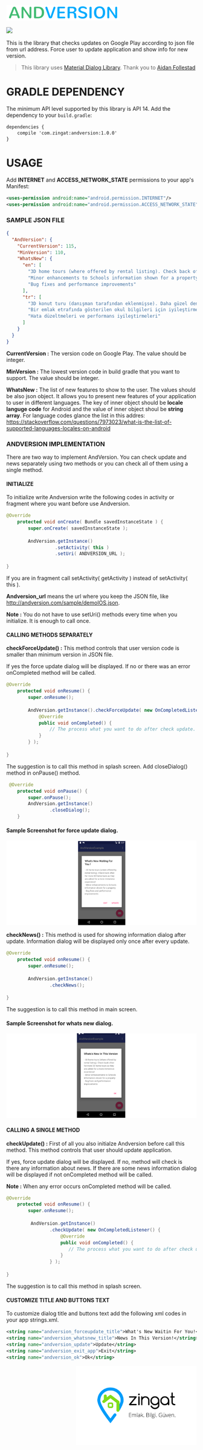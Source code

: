 ![Logo](https://raw.githubusercontent.com/zingat/andversion/dev/art/andversionLogo.png)


<p align="start">
  <a target="_blank" href="https://android-arsenal.com/api?level=8"><img src="https://img.shields.io/badge/API-14%2B-orange.svg"></a>

</p>
This is the library that checks updates on Google Play according to json file from url address.
Force user to update application and show info for new version.

> This library uses [Material Dialog Library](https://github.com/afollestad/material-dialogs).
Thank you to [Aidan Follestad](https://github.com/afollestad)

# GRADLE DEPENDENCY
The minimum API level supported by this library is API 14.
Add the dependency to your `build.gradle`:

```Gradle
dependencies {
    compile 'com.zingat:andversion:1.0.0'
}
```

# USAGE
Add **INTERNET** and **ACCESS_NETWORK_STATE** permissions to your app's Manifest:
```xml
<uses-permission android:name="android.permission.INTERNET"/>
<uses-permission android:name="android.permission.ACCESS_NETWORK_STATE"/>
```

### SAMPLE JSON FILE
```json
{
  "AndVersion": {
    "CurrentVersion": 115,
    "MinVersion": 110,
    "WhatsNew": {
      "en": [
        "3D home tours (where offered by rental listing). Check back often for more 3D home tours as they are added for a more immersive experience!",
        "Minor enhancements to Schools information shown for a property",
        "Bug fixes and performance improvements"
      ],
      "tr": [
        "3D konut turu (danışman tarafından eklenmişse). Daha güzel deneyimleri için 3D ev turları için sık sık uygulamamızı kullanabilirsiniz.",
        "Bir emlak etrafında gösterilen okul bilgileri için iyileştirmeler",
        "Hata düzeltmeleri ve performans iyileştirmeleri"
      ]
    }
  }
}

```
**CurrentVersion :** The version code on Google Play. The value should be integer.

**MinVersion :** The lowest version code in build gradle that you want to support. The value should be integer.

**WhatsNew :** The list of new features to show to the user. The values should be also json object. It allows you to present new features of your application to user in different languages.
The key of inner object should be **locale languge code** for Android and the value of inner object shoul be **string array**. For language codes glance the list in this addres:
https://stackoverflow.com/questions/7973023/what-is-the-list-of-supported-languages-locales-on-android

### ANDVERSION IMPLEMENTATION

There are two way to implement AndVersion. You can check update and news separately using two methods or you can check all of them using a single method.

#### INITIALIZE

To initialize write Andversion write the following codes in activity or fragment where you want before use Andversion.
```java
@Override
    protected void onCreate( Bundle savedInstanceState ) {
        super.onCreate( savedInstanceState );

        AndVersion.getInstance()
                  .setActivity( this )
                  .setUri( ANDVERSION_URL );

}
```
If you are in fragment call setActivity( getActivity ) instead of setActivity( this ).

**Andversion_url** means the url where you keep the JSON file, like http://andversion.com/sample/demoIOS.json.

**Note :** You do not have to use setUri() methods every time when you initialize. It is enough to call once.

#### CALLING METHODS SEPARATELY

**checkForceUpdate() :** This method controls that user version code is smaller than minimum version in JSON file.

If yes the force update dialog will be displayed. If no or there was an error onCompleted method will be called.

```java
@Override
    protected void onResume() {
        super.onResume();

        AndVersion.getInstance().checkForceUpdate( new OnCompletedListener() {
            @Override
            public void onCompleted() {
                // The process what you want to do after check update.
            }
        } );

}
```
The suggestion is to call this method in splash screen.
Add closeDialog() method in onPause() method.

```java
 @Override
    protected void onPause() {
        super.onPause();
        AndVersion.getInstance()
                .closeDialog();
    }
```
#### Sample Screenshot for force update dialog.
![Screenshots](https://raw.githubusercontent.com/zingat/andversion/dev/art/forceUpdateShowcase.png)

**checkNews() :** This method is used for showing information dialog after update. Information dialog will be displayed only once after every update.


```java
@Override
    protected void onResume() {
        super.onResume();

        AndVersion.getInstance()
                .checkNews();

}
```
The suggestion is to call this method in main screen.

#### Sample Screenshot for whats new dialog.
![Screenshots](https://raw.githubusercontent.com/zingat/andversion/dev/art/whatsNewShowcase.png)

#### CALLING A SINGLE METHOD

**checkUpdate() :** First of all you also initialze Andversion before call this method. 
This method controls that user should update application. 

If yes, force update dialog will be displayed. If no, method will check is there any information about news. 
If there are some news information dialog will be displayed if not onCompleted method will be called.

**Note :** When any error occurs onCompleted method will be called. 

```java
@Override
    protected void onResume() {
        super.onResume();
        
         AndVersion.getInstance()
                .checkUpdate( new OnCompletedListener() {
                    @Override
                    public void onCompleted() {
                       // The process what you want to do after check update.
                    }
                } );

}
```
The suggestion is to call this method in splash screen. 

#### CUSTOMIZE TITLE AND BUTTONS TEXT

To customize dialog title and buttons text add the following xml codes in your app strings.xml.

```xml
<string name="andversion_forceupdate_title">What's New Waitin For You!</string>
<string name="andversion_whatsnew_title">News In This Version!</string>
<string name="andversion_update">Update</string>
<string name="andversion_exit_app">Exit</string>
<string name="andversion_ok">Ok</string>
```

<img align="right" src="https://raw.githubusercontent.com/zingat/andversion/dev/art/zingatLogo.png" width="320">